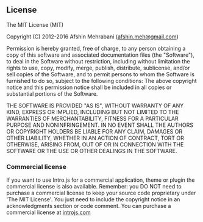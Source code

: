 ## License

The MIT License (MIT)

Copyright (C) 2012-2016 Afshin Mehrabani (afshin.meh@gmail.com)

Permission is hereby granted, free of charge, to any person obtaining a copy of this software and associated
documentation files (the "Software"), to deal in the Software without restriction, including without limitation
the rights to use, copy, modify, merge, publish, distribute, sublicense, and/or sell copies of the Software,
and to permit persons to whom the Software is furnished to do so, subject to the following conditions:
The above copyright notice and this permission notice shall be included in all copies or substantial portions
of the Software.

THE SOFTWARE IS PROVIDED "AS IS", WITHOUT WARRANTY OF ANY KIND, EXPRESS OR IMPLIED, INCLUDING BUT NOT LIMITED
TO THE WARRANTIES OF MERCHANTABILITY, FITNESS FOR A PARTICULAR PURPOSE AND NONINFRINGEMENT. IN NO EVENT SHALL
THE AUTHORS OR COPYRIGHT HOLDERS BE LIABLE FOR ANY CLAIM, DAMAGES OR OTHER LIABILITY, WHETHER IN AN ACTION OF
CONTRACT, TORT OR OTHERWISE, ARISING FROM, OUT OF OR IN CONNECTION WITH THE SOFTWARE OR THE USE OR OTHER DEALINGS
IN THE SOFTWARE.

### Commercial license

If you want to use Intro.js for a commercial application, theme or plugin the
commercial license is also available. Remember: you DO NOT need to purchase a
commercial license to keep your source code proprietary under
'The MIT License'. You just need to include the copyright notice in an
acknowledgments section or code comment. You can purchase a commercial
license at [introjs.com](http://introjs.com/#commercial)
